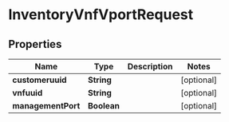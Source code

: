 
# InventoryVnfVportRequest

## Properties
Name | Type | Description | Notes
------------ | ------------- | ------------- | -------------
**customeruuid** | **String** |  |  [optional]
**vnfuuid** | **String** |  |  [optional]
**managementPort** | **Boolean** |  |  [optional]




